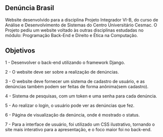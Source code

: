 <!DOCTYPE html>
<html lang="en">
<head>
<meta charset="UTF-8">
<meta name="viewport" content="width=device-width, initial-scale=1.0">
</head>

<body>
  
<h2>Denúncia Brasil</h2>

Website desenvolvido para a disciplina Projeto Integrador VI-B, do curso de Análise e Desenvolvimento de Sistemas do Centro Universitário Cesmac. O Projeto pediu um website voltado às outras disciplinas estudadas no módulo: Programação Back-End e Direito e Ética na Computação.

<h2>Objetivos</h2>

<p>1 - Desenvolver o back-end utilizando o framework Django.</p>
<p>2 - O website deve ser sobre a realização de denúncias.</p>
<p>3 - O website deve fornecer um sistema de cadastro de usuário, e as denúncias também podem ser feitas de forma anônima(sem cadastro).</p>
<p>4 - Sistema de pesquisas, com um token e uma senha para cada denúncia.</p>
<p>5 - Ao realizar o login, o usuário pode ver as denúncias que fez.</p>
<p>6 - Página de visualização da denúncia, onde é mostrado o status.</p>
<p>7 - Para a interface de usuário, foi utilizado um CSS ilustrativo, tornando o site mais interativo para a apresentação, e o foco maior foi no back-end.</p>

</body>

</html>
